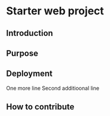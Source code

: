 # Starter web project
## Introduction
## Purpose
## Deployment
One more line
Second additioonal line
## How to contribute